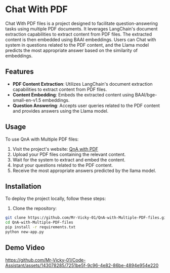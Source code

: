# Chat With PDF

Chat With PDF files is a project designed to facilitate question-answering tasks using multiple PDF documents. It leverages LangChain's document extraction capabilities to extract content from PDF files. The extracted content is then embedded using BAAI embeddings. Users can Chat with system in questions related to the PDF content, and the Llama model predicts the most appropriate answer based on the similarity of embeddings.

## Features

- **PDF Content Extraction**: Utilizes LangChain's document extraction capabilities to extract content from PDF files.
- **Content Embedding**: Embeds the extracted content using BAAI/bge-small-en-v1.5 embeddings.
- **Question Answering**: Accepts user queries related to the PDF content and provides answers using the Llama model.

## Usage

To use QnA with Multiple PDF files:

1. Visit the project's website: [QnA with PDF](https://huggingface.co/spaces/Mr-Vicky-01/chat-with-PDF)
2. Upload your PDF files containing the relevant content.
3. Wait for the system to extract and embed the content.
4. Input your questions related to the PDF content.
5. Receive the most appropriate answers predicted by the llama model.

## Installation

To deploy the project locally, follow these steps:

1. Clone the repository:

```bash
git clone https://github.com/Mr-Vicky-01/QnA-with-Multiple-PDF-files.git
cd QnA-with-Multiple-PDF-files
pip install -r requirements.txt
python new-app.py
```

## Demo Video
https://github.com/Mr-Vicky-01/Code-Assistant/assets/143078285/7251be5f-9c96-4e82-86be-4894e954e220
